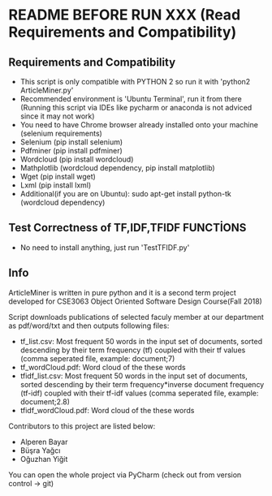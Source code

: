 ﻿# README BEFORE RUN XXX (Read Requirements and Compatibility)

## Requirements and Compatibility
- This script is only compatible with PYTHON 2 so run it with 'python2 ArticleMiner.py'
- Recommended environment is 'Ubuntu Terminal', run it from there (Running this script via IDEs like pycharm or anaconda is not adviced since it may not work)
- You need to have Chrome browser already installed onto your machine (selenium requirements)
- Selenium (pip install selenium)
- Pdfminer (pip install pdfminer)
- Wordcloud (pip install wordcloud)
- Mathplotlib (wordcloud dependency, pip install matplotlib)
- Wget (pip install wget)
- Lxml (pip install lxml)
- Additional(if you are on Ubuntu): sudo apt-get install python-tk (wordcloud dependency)

## Test Correctness of TF,IDF,TFIDF FUNCTİONS
- No need to install anything, just run 'TestTFIDF.py'

## Info
ArticleMiner is written in pure python and it is a second term project developed for CSE3063 Object Oriented Software Design Course(Fall 2018)

Script downloads publications of selected faculy member at our department as pdf/word/txt and then outputs following files:
- tf_list.csv: Most frequent 50 words in the input set of documents, sorted descending by their term frequency (tf) coupled with their tf values (comma seperated file, example: document;7)
- tf_wordCloud.pdf: Word cloud of the these words
- tfidf_list.csv: Most frequent 50 words in the input set of documents, sorted descending by their term frequency*inverse document frequency (tf-idf) coupled with their tf-idf values (comma seperated file, example: document;2.8)
- tfidf_wordCloud.pdf: Word cloud of the these words

Contributors to this project are listed below:
- Alperen Bayar
- Büşra Yağcı 
- Oğuzhan Yiğit

You can open the whole project via PyCharm (check out from version control -> git)
